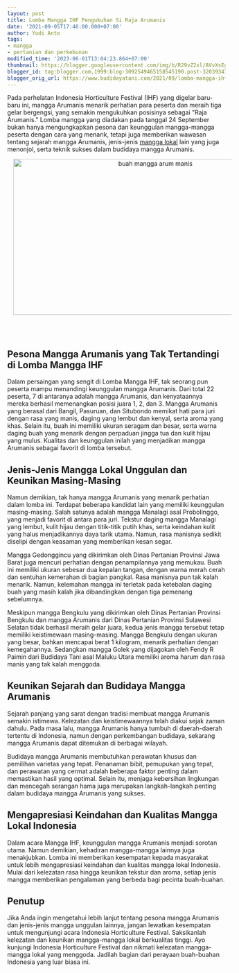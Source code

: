 ```yaml
---
layout: post
title: Lomba Mangga IHF Pengukuhan Si Raja Arumanis
date: '2021-09-05T17:46:00.000+07:00'
author: Yudi Anto
tags:
- mangga
- pertanian dan perkebunan
modified_time: '2023-06-01T13:04:23.864+07:00'
thumbnail: https://blogger.googleusercontent.com/img/b/R29vZ2xl/AVvXsEg3Idxb3Tgek1mblLOHzz2aUGqKv7vO6k-9cP_rkWwzIupCFtGPIbXOIeu14f7MvhWNL6GvmSHULjsjzCF8LWEc32oKHrhhzt_GUZbWkETyrWuSxSPG1Hj_FfMl8gHSad3pNALpnmcdZVC3lwCADPaM6qE8Ox5BmTGf3yL80oNkQBB-_rcb2F-YPQ7Wrg/s72-w640-c-h360/buah(3).jpg
blogger_id: tag:blogger.com,1999:blog-3092549465158545190.post-3203934766555076248
blogger_orig_url: https://www.budidayatani.com/2021/09/lomba-mangga-ihf-2019-pengukuhan-si.html
---
```


<p>Pada perhelatan Indonesia Horticulture Festival (IHF) yang digelar baru-baru ini, mangga Arumanis menarik perhatian para peserta dan meraih tiga gelar bergengsi, yang semakin mengukuhkan posisinya sebagai "Raja Arumanis." Lomba mangga yang diadakan pada tanggal 24 September bukan hanya mengungkapkan pesona dan keunggulan mangga-mangga peserta dengan cara yang menarik, tetapi juga memberikan wawasan tentang sejarah mangga Arumanis, jenis-jenis <a href="https://www.budidayatani.com/search/label/mangga">mangga lokal</a> lain yang juga menonjol, serta teknik sukses dalam budidaya mangga Arumanis.</p><div class="separator" style="clear: both; text-align: center;"><a href="https://blogger.googleusercontent.com/img/b/R29vZ2xl/AVvXsEg3Idxb3Tgek1mblLOHzz2aUGqKv7vO6k-9cP_rkWwzIupCFtGPIbXOIeu14f7MvhWNL6GvmSHULjsjzCF8LWEc32oKHrhhzt_GUZbWkETyrWuSxSPG1Hj_FfMl8gHSad3pNALpnmcdZVC3lwCADPaM6qE8Ox5BmTGf3yL80oNkQBB-_rcb2F-YPQ7Wrg/s2133/buah(3).jpg" imageanchor="1" style="margin-left: 1em; margin-right: 1em;"><img alt="buah mangga arum manis" border="0" data-original-height="1200" data-original-width="2133" height="360" src="https://blogger.googleusercontent.com/img/b/R29vZ2xl/AVvXsEg3Idxb3Tgek1mblLOHzz2aUGqKv7vO6k-9cP_rkWwzIupCFtGPIbXOIeu14f7MvhWNL6GvmSHULjsjzCF8LWEc32oKHrhhzt_GUZbWkETyrWuSxSPG1Hj_FfMl8gHSad3pNALpnmcdZVC3lwCADPaM6qE8Ox5BmTGf3yL80oNkQBB-_rcb2F-YPQ7Wrg/w640-h360/buah(3).jpg" width="640" /></a></div><br /><p><br /></p><h2>Pesona Mangga Arumanis yang Tak Tertandingi di Lomba Mangga IHF</h2><p>Dalam persaingan yang sengit di Lomba Mangga IHF, tak seorang pun peserta mampu menandingi keunggulan mangga Arumanis. Dari total 22 peserta, 7 di antaranya adalah mangga Arumanis, dan kenyataannya mereka berhasil memenangkan posisi juara 1, 2, dan 3. Mangga Arumanis yang berasal dari Bangil, Pasuruan, dan Situbondo memikat hati para juri dengan rasa yang manis, daging yang lembut dan kenyal, serta aroma yang khas. Selain itu, buah ini memiliki ukuran seragam dan besar, serta warna daging buah yang menarik dengan perpaduan jingga tua dan kulit hijau yang mulus. Kualitas dan keunggulan inilah yang menjadikan mangga Arumanis sebagai favorit di lomba tersebut.</p><h2>Jenis-Jenis Mangga Lokal Unggulan dan Keunikan Masing-Masing</h2><p>Namun demikian, tak hanya mangga Arumanis yang menarik perhatian dalam lomba ini. Terdapat beberapa kandidat lain yang memiliki keunggulan masing-masing. Salah satunya adalah mangga Manalagi asal Probolinggo, yang menjadi favorit di antara para juri. Tekstur daging mangga Manalagi yang lembut, kulit hijau dengan titik-titik putih khas, serta keindahan kulit yang halus menjadikannya daya tarik utama. Namun, rasa manisnya sedikit diselipi dengan keasaman yang memberikan kesan segar.</p><p>Mangga Gedonggincu yang dikirimkan oleh Dinas Pertanian Provinsi Jawa Barat juga mencuri perhatian dengan penampilannya yang memukau. Buah ini memiliki ukuran sebesar dua kepalan tangan, dengan warna merah cerah dan sentuhan kemerahan di bagian pangkal. Rasa manisnya pun tak kalah menarik. Namun, kelemahan mangga ini terletak pada ketebalan daging buah yang masih kalah jika dibandingkan dengan tiga pemenang sebelumnya.</p><p>Meskipun mangga Bengkulu yang dikirimkan oleh Dinas Pertanian Provinsi Bengkulu dan mangga Arumanis dari Dinas Pertanian Provinsi Sulawesi Selatan tidak berhasil meraih gelar juara, kedua jenis mangga tersebut tetap memiliki keistimewaan masing-masing. Mangga Bengkulu dengan ukuran yang besar, bahkan mencapai berat 1 kilogram, menarik perhatian dengan kemegahannya. Sedangkan mangga Golek yang dijagokan oleh Fendy R Paimin dari Budidaya Tani asal Maluku Utara memiliki aroma harum dan rasa manis yang tak kalah menggoda.</p><h2>Keunikan Sejarah dan Budidaya Mangga Arumanis</h2><p>Sejarah panjang yang sarat dengan tradisi membuat mangga Arumanis semakin istimewa. Kelezatan dan keistimewaannya telah diakui sejak zaman dahulu. Pada masa lalu, mangga Arumanis hanya tumbuh di daerah-daerah tertentu di Indonesia, namun dengan perkembangan budidaya, sekarang mangga Arumanis dapat ditemukan di berbagai wilayah.</p><p>Budidaya mangga Arumanis membutuhkan perawatan khusus dan pemilihan varietas yang tepat. Penanaman bibit, pemupukan yang tepat, dan perawatan yang cermat adalah beberapa faktor penting dalam memastikan hasil yang optimal. Selain itu, menjaga kebersihan lingkungan dan mencegah serangan hama juga merupakan langkah-langkah penting dalam budidaya mangga Arumanis yang sukses.</p><h2>Mengapresiasi Keindahan dan Kualitas Mangga Lokal Indonesia</h2><p>Dalam acara Mangga IHF, keunggulan mangga Arumanis menjadi sorotan utama. Namun demikian, kehadiran mangga-mangga lainnya juga menakjubkan. Lomba ini memberikan kesempatan kepada masyarakat untuk lebih mengapresiasi keindahan dan kualitas mangga lokal Indonesia. Mulai dari kelezatan rasa hingga keunikan tekstur dan aroma, setiap jenis mangga memberikan pengalaman yang berbeda bagi pecinta buah-buahan.</p><h2>Penutup</h2><p>Jika Anda ingin mengetahui lebih lanjut tentang pesona mangga Arumanis dan jenis-jenis mangga unggulan lainnya, jangan lewatkan kesempatan untuk mengunjungi acara Indonesia Horticulture Festival. Saksikanlah kelezatan dan keunikan mangga-mangga lokal berkualitas tinggi. Ayo kunjungi Indonesia Horticulture Festival dan nikmati kelezatan mangga-mangga lokal yang menggoda. Jadilah bagian dari perayaan buah-buahan Indonesia yang luar biasa ini.</p>